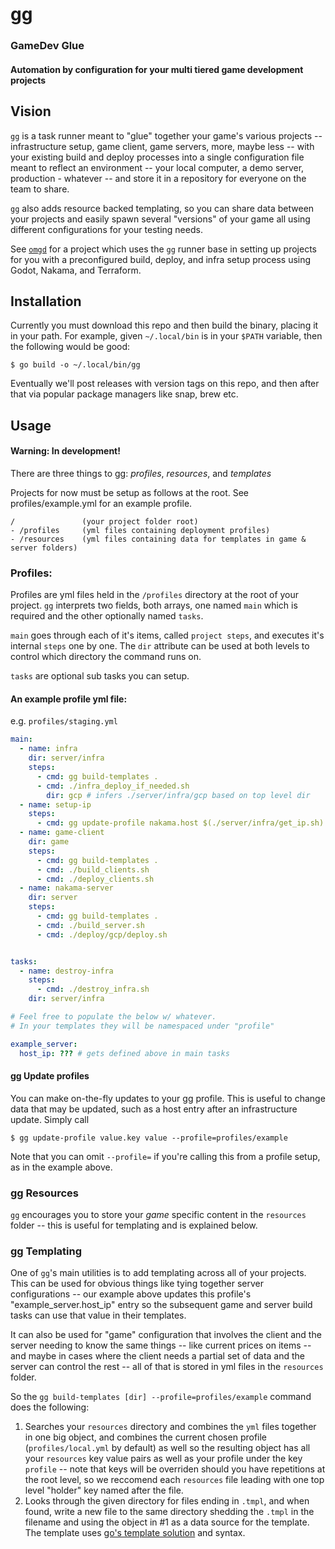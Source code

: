 # gg
### GameDev Glue

#### Automation by configuration for your multi tiered game development projects

## Vision

`gg` is a task runner meant to "glue" together your game's various projects -- infrastructure setup, game client, game servers, more, maybe less -- with your existing build and deploy processes into a single configuration file meant to reflect an environment -- your local computer, a demo server, production - whatever -- and store it in a repository for everyone on the team to share.

`gg` also adds resource backed templating, so you can share data between your projects and easily spawn several "versions" of your game all using different configurations for your testing needs.

See [`omgd`](https://github.com/newnoiseworks/omgd) for a project which uses the `gg` runner base in setting up projects for you with a preconfigured build, deploy, and infra setup process using Godot, Nakama, and Terraform.

## Installation

Currently you must download this repo and then build the binary, placing it in your path. For example, given `~/.local/bin` is in your `$PATH` variable, then the following would be good:

`$ go build -o ~/.local/bin/gg`

Eventually we'll post releases with version tags on this repo, and then after that via popular package managers like snap, brew etc.


## Usage
#### Warning: In development!

There are three things to gg: *profiles*, *resources*, and *templates*

Projects for now must be setup as follows at the root. See profiles/example.yml for an example profile.

```
/               (your project folder root)
- /profiles     (yml files containing deployment profiles)
- /resources    (yml files containing data for templates in game & server folders)
```

### Profiles:

Profiles are yml files held in the `/profiles` directory at the root of your project. `gg` interprets two fields, both arrays, one named `main` which is required and the other optionally named `tasks`.

`main` goes through each of it's items, called `project steps`, and executes it's internal `steps` one by one. The `dir` attribute can be used at both levels to control which directory the command runs on.

`tasks` are optional sub tasks you can setup.

#### An example profile yml file:

e.g. `profiles/staging.yml`
```yml
main:
  - name: infra
    dir: server/infra
    steps: 
      - cmd: gg build-templates .
      - cmd: ./infra_deploy_if_needed.sh
        dir: gcp # infers ./server/infra/gcp based on top level dir
  - name: setup-ip
    steps:
      - cmd: gg update-profile nakama.host $(./server/infra/get_ip.sh)
  - name: game-client
    dir: game
    steps: 
      - cmd: gg build-templates .
      - cmd: ./build_clients.sh
      - cmd: ./deploy_clients.sh
  - name: nakama-server
    dir: server
    steps: 
      - cmd: gg build-templates .
      - cmd: ./build_server.sh
      - cmd: ./deploy/gcp/deploy.sh


tasks:
  - name: destroy-infra
    steps:
      - cmd: ./destroy_infra.sh
    dir: server/infra

# Feel free to populate the below w/ whatever. 
# In your templates they will be namespaced under "profile"

example_server:
  host_ip: ??? # gets defined above in main tasks
```

#### gg Update profiles

You can make on-the-fly updates to your gg profile. This is useful to change data that may be updated, such as a host entry after an infrastructure update. Simply call

`$ gg update-profile value.key value --profile=profiles/example`

Note that you can omit `--profile=` if you're calling this from a profile setup, as in the example above.


### gg Resources

`gg` encourages you to store your _game_ specific content in the `resources` folder -- this is useful for templating and is explained below.


### gg Templating

One of `gg`'s main utilities is to add templating across all of your projects. This can be used for obvious things like tying together server configurations -- our example above updates this profile's "example_server.host_ip" entry so the subsequent game and server build tasks can use that value in their templates.

It can also be used for "game" configuration that involves the client and the server needing to know the same things -- like current prices on items -- and maybe in cases where the client needs a partial set of data and the server can control the rest -- all of that is stored in yml files in the `resources` folder.

So the `gg build-templates [dir] --profile=profiles/example` command does the following:

1. Searches your `resources` directory and combines the `yml` files together in one big object, and combines the current chosen profile (`profiles/local.yml` by default) as well so the resulting object has all your `resources` key value pairs as well as your profile under the key `profile` -- note that keys will be overriden should you have repetitions at the root level, so we reccomend each `resources` file leading with one top level "holder" key named after the file.
2. Looks through the given directory for files ending in `.tmpl`, and when found, write a new file to the same directory shedding the `.tmpl` in the filename and using the object in #1 as a data source for the template. The template uses [go's template solution](https://golang.org/pkg/text/template/) and syntax.
